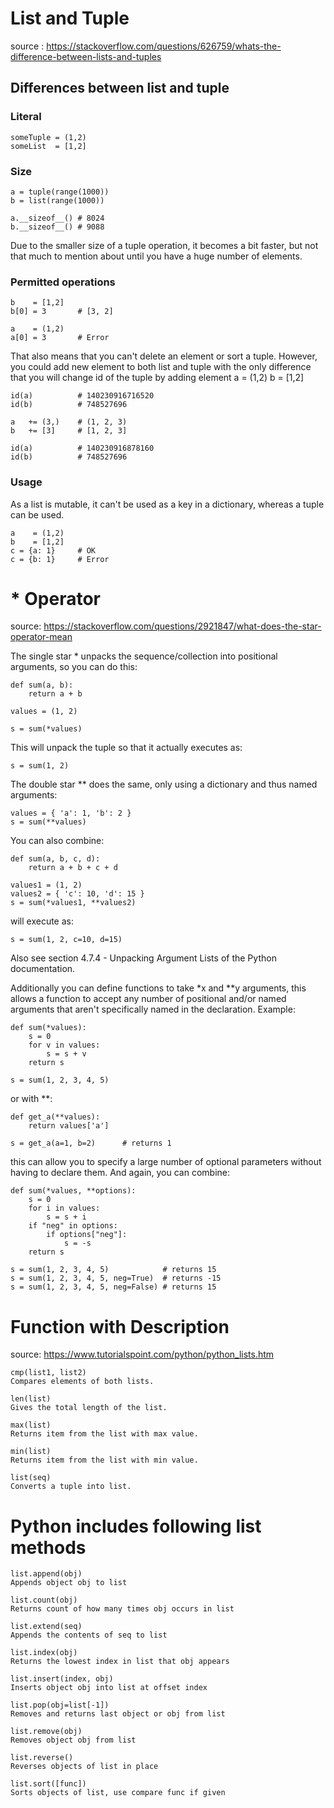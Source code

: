 # List and Tuple

source : https://stackoverflow.com/questions/626759/whats-the-difference-between-lists-and-tuples

## Differences between list and tuple

### Literal

    someTuple = (1,2)
    someList  = [1,2] 

### Size

    a = tuple(range(1000))
    b = list(range(1000))

    a.__sizeof__() # 8024
    b.__sizeof__() # 9088
Due to the smaller size of a tuple operation, it becomes a bit faster, but not that much to mention about until you have a huge number of elements.

### Permitted operations

    b    = [1,2]   
    b[0] = 3       # [3, 2]

    a    = (1,2)
    a[0] = 3       # Error
That also means that you can't delete an element or sort a tuple. However, you could add new element to both list and tuple with the only difference that you will change id of the tuple by adding element
    a     = (1,2)
    b     = [1,2]  

    id(a)          # 140230916716520
    id(b)          # 748527696

    a   += (3,)    # (1, 2, 3)
    b   += [3]     # [1, 2, 3]

    id(a)          # 140230916878160
    id(b)          # 748527696

### Usage

As a list is mutable, it can't be used as a key in a dictionary, whereas a tuple can be used.

    a    = (1,2)
    b    = [1,2] 
    c = {a: 1}     # OK
    c = {b: 1}     # Error

# * Operator

source: https://stackoverflow.com/questions/2921847/what-does-the-star-operator-mean

The single star * unpacks the sequence/collection into positional arguments, so you can do this:

    def sum(a, b):
        return a + b

    values = (1, 2)

    s = sum(*values)

This will unpack the tuple so that it actually executes as:

    s = sum(1, 2)

The double star ** does the same, only using a dictionary and thus named arguments:

    values = { 'a': 1, 'b': 2 }
    s = sum(**values)

You can also combine:

    def sum(a, b, c, d):
        return a + b + c + d

    values1 = (1, 2)
    values2 = { 'c': 10, 'd': 15 }
    s = sum(*values1, **values2)

will execute as: 

    s = sum(1, 2, c=10, d=15)

Also see section 4.7.4 - Unpacking Argument Lists of the Python documentation.

Additionally you can define functions to take *x and **y arguments, this allows a function to accept any number of positional and/or named arguments that aren't specifically named in the declaration.
Example:

    def sum(*values):
        s = 0
        for v in values:
            s = s + v
        return s

    s = sum(1, 2, 3, 4, 5)

or with **:

    def get_a(**values):
        return values['a']

    s = get_a(a=1, b=2)      # returns 1

this can allow you to specify a large number of optional parameters without having to declare them.
And again, you can combine:

    def sum(*values, **options):
        s = 0
        for i in values:
            s = s + i
        if "neg" in options:
            if options["neg"]:
                s = -s
        return s

    s = sum(1, 2, 3, 4, 5)            # returns 15
    s = sum(1, 2, 3, 4, 5, neg=True)  # returns -15
    s = sum(1, 2, 3, 4, 5, neg=False) # returns 15

# Function with Description

source: https://www.tutorialspoint.com/python/python_lists.htm

    cmp(list1, list2) 
    Compares elements of both lists.

    len(list) 
    Gives the total length of the list.

    max(list) 
    Returns item from the list with max value.

    min(list) 
    Returns item from the list with min value.

    list(seq) 
    Converts a tuple into list.


# Python includes following list methods

    list.append(obj) 
    Appends object obj to list

    list.count(obj) 
    Returns count of how many times obj occurs in list

    list.extend(seq) 
    Appends the contents of seq to list

    list.index(obj) 
    Returns the lowest index in list that obj appears

    list.insert(index, obj) 
    Inserts object obj into list at offset index

    list.pop(obj=list[-1]) 
    Removes and returns last object or obj from list

    list.remove(obj) 
    Removes object obj from list

    list.reverse() 
    Reverses objects of list in place

    list.sort([func]) 
    Sorts objects of list, use compare func if given